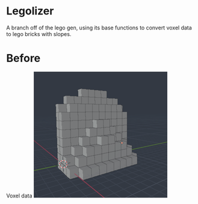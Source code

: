 # Legolizer
A branch off of the lego gen, using its base functions to convert voxel data to lego bricks with slopes.


# Before
Voxel data
![Image of before](https://raw.githubusercontent.com/CitrinesAnimations/LegoGen/09ae8eb818fdac43af32dfa196ae6774fa60d578/Readme%20images/before.png)

